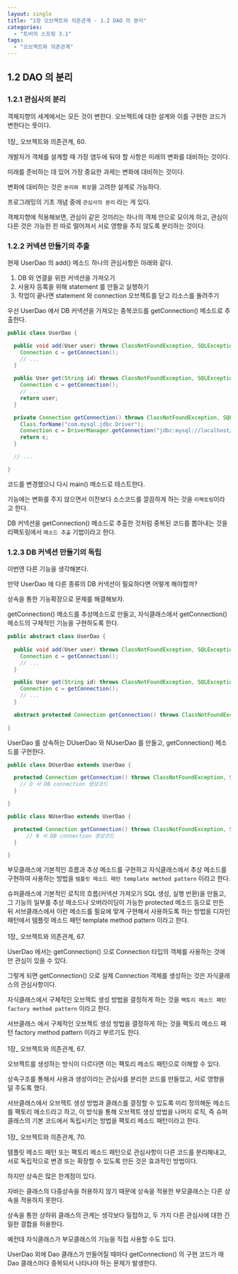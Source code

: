 ```yaml
---
layout: single
title: "1장 오브젝트와 의존관계 - 1.2 DAO 의 분리"
categories:
  - "토비의 스프링 3.1"
tags:
  - "오브젝트와 의존관계"
---
```


## 1.2 DAO 의 분리

### 1.2.1 관심사의 분리

<div class="notice--primary" markdown="1">
객체지향의 세계에서는 모든 것이 변한다. 오브젝트에 대한 설계와 이를 구현한 코드가 변한다는 뜻이다.<br>
<br>
1장_ 오브젝트와 의존관계, 60.<br>
</div>

개발자가 객체를 설계할 때 가장 염두에 둬야 할 사항은 미래의 변화를 대비하는 것이다.

미래를 준비하는 데 있어 가장 중요한 과제는 변화에 대비하는 것이다.

변화에 대비하는 것은 `분리와 확장`을 고려한 설계로 가능하다.

프로그래밍의 기초 개념 중에  `관심사의 분리` 라는 게 있다.

객체지향에 적용해보면, 관심이 같은 것끼리는 하나의 객체 안으로 모이게 하고, 관심이 다른 것은 가능한 한 따로 떨어져서 서로 영향을 주지 않도록 분리하는 것이다.

### 1.2.2 커넥션 만들기의 추출

현재 UserDao 의 add() 메소드 하나의 관심사항은 아래와 같다.

1. DB 와 연결을 위한 커넥션을 가져오기
2. 사용자 등록을 위해 statement 를 만들고 실행하기
3. 작업이 끝나면 statement 와 connection 오브젝트를 닫고 리소스를 돌려주기

우선 UserDao 에서 DB 커넥션을 가져오는 중복코드를 getConnection() 메소드로 추출한다.

```java
public class UserDao {

  public void add(User user) throws ClassNotFoundException, SQLException {
    Connection c = getConnection();
    // ...
  }

  public User get(String id) throws ClassNotFoundException, SQLException {
    Connection c = getConnection();
    // ...
    return user;
  }

  private Connection getConnection() throws ClassNotFoundException, SQLException {
    Class.forName("com.mysql.jdbc.Driver");
    Connection c = DriverManager.getConnection("jdbc:mysql://localhost/springbook?characterEncoding=UTF-8", "spring", "book");
    return c;
  }

  // ...

}
```

코드를 변경했으니 다시 main() 메소드로 테스트한다.

기능에는 변화를 주지 않으면서 이전보다 소스코드를 깔끔하게 하는 것을 `리팩토링`이라고 한다.

DB 커넥션을 getConnection() 메소드로 추출한 것처럼 중복된 코드를 뽑아내는 것을 리팩토링에서 `메소드 추출` 기법이라고 한다.

### 1.2.3 DB 커넥션 만들기의 독립

이번엔 다른 기능을 생각해본다.

만약 UserDao 에 다른 종류의 DB 커넥션이 필요하다면 어떻게 해야할까?

상속을 통한 기능확장으로 문제를 해결해보자.

getConnection() 메소드를 추상메소드로 만들고, 자식클래스에서 getConnection() 메소드의 구체적인 기능을 구현하도록 한다.

```java
public abstract class UserDao {
    
  public void add(User user) throws ClassNotFoundException, SQLException {
    Connection c = getConnection();
    // ...
  }

  public User get(String id) throws ClassNotFoundException, SQLException {
    Connection c = getConnection();
    // ...
  }

  abstract protected Connection getConnection() throws ClassNotFoundException, SQLException;
    
}
```

UserDao 를 상속하는 DUserDao 와 NUserDao 를 만들고, getConnection() 메소드를 구현한다.

```java
public class DUserDao extends UserDao {

  protected Connection getConnection() throws ClassNotFoundException, SQLException {
    // D 사 DB connection 생성코드
  }

}
```

```java
public class NUserDao extends UserDao {

  protected Connection getConnection() throws ClassNotFoundException, SQLException {
      // N 사 DB connection 생성코드
  }

}
```

부모클래스에 기본적인 흐름과 추상 메소드를 구현하고 자식클래스에서 추상 메소드를 구현하여 사용하는 방법을 `템플릿 메소드 패턴 template method pattern` 이라고 한다.

<div class="notice--primary" markdown="1">
슈퍼클래스에 기본적인 로직의 흐름(커넥션 가져오기 SQL 생성, 실행 반환)을 만들고, 그 기능의 일부를 추상 메소드나 오버라이딩이 가능한 protected 메소드 등으로 만든 뒤 서브클래스에서 이런 메소드를 필요에 맞게 구현해서 사용하도록 하는 방법을 디자인 패턴에서 템플릿 메소드 패턴 template method pattern 이라고 한다.<br>
<br>
1장_ 오브젝트와 의존관계, 67.<br>
</div>

UserDao 에서는 getConnection() 으로 Connection 타입의 객체를 사용하는 것에만 관심이 있을 수 있다.

그렇게 되면 getConnection() 으로 실제 Connection 객체를 생성하는 것은 자식클래스의 관심사항이다.

자식클래스에서 구체적인 오브젝트 생성 방법을 결정하게 하는 것을 `팩토리 메소드 패턴 factory method pattern` 이라고 한다.

<div class="notice--primary" markdown="1">
서브클래스 에서 구체적인 오브젝트 생성 방법을 결정하게 하는 것을 팩토리 메소드 패턴 factory method pattern 이라고 부르기도 한다.<br>
<br>
1장_ 오브젝트와 의존관계, 67.<br>
</div>

오브젝트를 생성하는 방식이 다르다면 이는 팩토리 메소드 패턴으로 이해할 수 있다.

상속구조를 통해서 사용과 생성이라는 관심사를 분리한 코드를 만들었고, 서로 영향을 덜 주도록 했다.

<div class="notice--primary" markdown="1">
서브클래스에서 오브젝트 생성 방법과 클래스를 결정할 수 있도록 미리 정의해둔 메소드를 팩토리 메소드라고 하고, 이 방식을 통해 오브젝트 생성 방법을 나머지 로직, 즉 슈퍼클래스의 기본 코드에서 독립시키는 방법을 팩토리 메소드 패턴이라고 한다.<br>
<br>
1장_ 오브젝트와 의존관계, 70.<br>
</div>

템플릿 메소드 패턴 또는 팩토리 메소드 패턴으로 관심사항이 다른 코드를 분리해내고, 서로 독립적으로 변경 또는 확장할 수 있도록 만든 것은 효과적인 방법이다.

하지만 상속은 많은 한계점이 있다.

자바는 클래스의 다중상속을 허용하지 않기 때문에 상속을 적용한 부모클래스는 다른 상속을 적용하지 못한다.

상속을 통한 상하위 클래스의 관계는 생각보다 밀접하고, 두 가지 다른 관심사에 대한 긴밀한 결합을 허용한다.

예컨데 자식클래스가 부모클래스의 기능을 직접 사용할 수도 있다.

UserDao 외에 Dao 클래스가 만들어질 때마다 getConnection() 의 구현 코드가 매 Dao 클래스마다 중복되서 나타나야 하는 문제가 발생한다.
